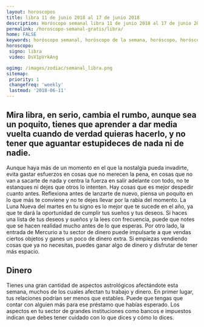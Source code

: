 ```yaml
---
layout: horoscopos
title: libra 11 de junio 2018 al 17 de junio 2018 
description: Horóscopo semanal libra 11 de junio 2018 al 17 de junio 2018. Mira libra, en serio, cambia el rumbo, aunque sea un poquito, tienes que aprender a dar media vuelta cuando de verdad quieras hacerlo, y no tener que aguantar estupideces de nada ni de nadie.
permalink: /horoscopo-semanal-gratis/libra/
home: FALSE
keywords: horóscopo semanal, horóscopo de la semana, horóscopo, horóscopo gratis,horóscopos, horóscopo esperanza gracia, horoscopos libra la semana, horóscopos gratis, Tarot, Astrologia, Zodíaco, libra, horoscopo gratis, semanal
horoscopo:
 signo: libra
 video: DsV1pVrkAng

ogimg: /images/zodiac/semanal_libra.png
sitemap:
 priority: 1
 changefreq: 'weekly'
 lastmod: '2018-06-11'
---
```




## Mira libra, en serio, cambia el rumbo, aunque sea un poquito, tienes que aprender a dar media vuelta cuando de verdad quieras hacerlo, y no tener que aguantar estupideces de nada ni de nadie.

Aunque haya más de un momento en el que la nostalgia pueda invadirte, evita gastar esfuerzos en cosas que no merecen la pena, en cosas que no van a sacarte de nada y centra la fuerza en salir adelante con todo, no te estanques ni dejes que otros lo intenten. 
Hay cosas que es mejor despedir cuanto antes. Reflexiona antes de lanzarte de nuevo, piensa un poquito en lo que más te conviene y no te dejes llevar por la rabia del momento.
La Luna Nueva del martes en tu signo es lo mejor que te sucede en el año, ya que te dará la oportunidad de cumplir tus sueños y tus deseos. Si haces una lista de tus deseos y sueños y la lees con frecuencia, puede que notes que se hacen realidad mucho antes de lo que esperas. Por otro lado, la entrada de Mercurio a tu sector de dinero puede impulsarte a que vendas ciertos objetos y ganes un poco de dinero extra. Si empiezas vendiendo cosas que ya no necesitas, puedes ganar algo de dinero y disfrutar de tener más espacio.

## Dinero

Tienes una gran cantidad de aspectos astrológicos afectándote esta semana, muchos de los cuales afectan tu trabajo y dinero. En primer lugar, tus relaciones podrían ser menos que estables. Puede que tengas que contar con alguien más para ese préstamo que habías esperado. Los aspectos en tu sector de grandes instituciones como bancos e impuestos indican que debes tener cuidado con lo que dices y cómo lo dices.